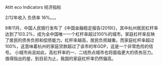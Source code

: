 Atitt  eco Indicators 经济指标

2/12年收入 负债率  16%。。。

9年11月，中国人民银行发布了《中国金融稳定报告(2019)》，其中杭州居民杠杆率达到了103.2%，成为全中国唯一一个杠杆率超过100%的城市。家庭杠杆率反映了居民的债务负担和偿债能力。杠杆率越高，居民负担越重。而家庭杠杆率超过100%，这意味着杭州的家庭贷款超过了该市的年GDP，这是一个非常危险的信号。
小城市尚且如此，高杠杆率的一、二线热点城市也将面临更大的债务压力。值得指出的是，到目前为止，我国的家庭杠杆率仍然偏高。

